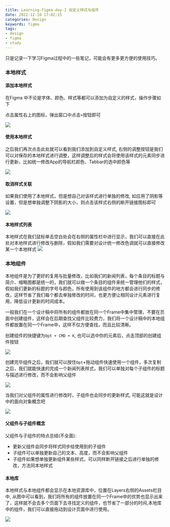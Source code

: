 ```yaml
---
title: Learning-figma-day-2 自定义样式与组件
date: 2022-12-10 17:02:15
categories: Design
keywords: figma
tags:
- design
- figma
- study
---
```


只是记录一下学习Figma过程中的一些笔记，可能会有更多更方便的使用技巧。

### 本地样式


#### 添加本地样式
在Figma 中不论是字体、颜色、样式等都可以添加为自定义的样式，操作步骤如下

点击属性右上的图标，弹出窗口中点击`+`按钮即可

![](/uploads/figma-local-style@2x.png)

#### 使用本地样式

之后我们再次点击此处就可以看到我们添加到自定义样式, 右侧的调整按钮是我们可以对保存的本地样式进行调整，这样调整后的样式会将使用该样式的元素同步进行更新，比如统一修改App的导航栏颜色、Tabbar的选中颜色等

![](/uploads/figma-local-style-list.png)


#### 取消样式关联
如果我们使用了本地样式，但是想自己对该样式进行单独的修改, 如应用了阴影等设置，但是想单独调整下阴影的大小，则点击该样式右侧的断开链接图标即可

![](/uploads/figma-local-style-unlink.png)

#### 本地样式列表
本地样式在我们鼠标单击空白处会在右侧的属性栏中进行显示，我们可以直接在此处对本地样式进行修改与删除，假如我们需要对设计统一修改色调就可以直接修改某一个本地样式
![](/uploads/figma-local-styles-list.png)


### 本地组件

本地组件是为了更好的复用与批量修改，比如我们的新闻列表，每个条目的标题与简介、缩略图都是统一的，我们就可以做一个条目的组件来统一管理他们的样式，假如我们更新的标题的字号与颜色，所有使用到该组件的地方都会进行同步的修改，这样节省了我们每个都去单独修改的时间，也更方便让相同设计元素进行复用，降低设计更新的时间成本。


一般我们在一个设计稿中将所有的组件都放在同一个Frame中集中管理，不要在页面中创建组件，这样会在后期查找父组件比较费力，我们将一个设计稿中的本地组件都放置在同一个Frame中，这样不仅方便查找，而且比较清晰。


创建组件的快捷键为`Opt + CMD + K`, 也可以选中你的元素后，点击顶部的创建组件按钮

![](/uploads/figma-create-component.png)

创建完毕组件之后，我们就可以按住`Opt`+拖动组件快速使用一个组件，多次复制之后，我们就能快速的完成一个新闻列表样式，我们可以单独对每个子组件的标题与描述进行修改，而不会影响父组件

![](/uploads/figma-component-list.png)

当我们对父组件的属性进行修改时，子组件也会同步的更新样式, 可能这就是设计中的面向对象概念吧

![](/uploads/figma-component-update.png)

#### 父组件与子组件概念
父组件与子组件的特点总结(不全面):
- 更新父组件会同步将样式同步给使用到的子组件
- 子组件可以单独更新自己的文本、高度，而不会影响父组件
- 子组件如果想单独更新组件某些样式，可以同样断开链接之后进行单独的修改，方法同本地样式



#### 本地库

本地样式与本地组件都会显示在本地资源库中，位置在Layers右侧的Assets栏目中, 从图中可以看到，我们将所有的组件放置在同一个Frame中的优势也显示出来了，这样就不会去多个页面下去寻找定义的组件，也节省了一部分的时间,本地库中的组件，我们可以直接拖动到设计页面中进行使用。

![](/uploads/figma-assets.png)
